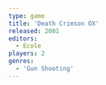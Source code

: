 ```yaml
---
type: game
title: 'Death Crimson OX'
released: 2001
editors: 
  - Ecole
players: 2
genres:
  - 'Gun Shooting'
---
```

